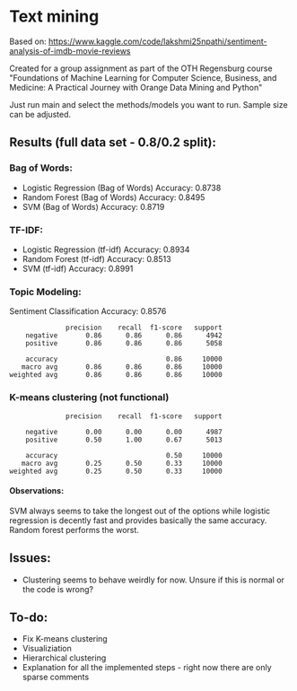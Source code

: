 # Text mining


Based on: https://www.kaggle.com/code/lakshmi25npathi/sentiment-analysis-of-imdb-movie-reviews

Created for a group assignment as part of the OTH Regensburg course "Foundations of Machine Learning for Computer Science, Business, and Medicine: A Practical Journey with Orange Data Mining and Python"

Just run main and select the methods/models you want to run. Sample size can be adjusted.

## Results (full data set - 0.8/0.2 split):

### Bag of Words:
- Logistic Regression (Bag of Words) Accuracy: 0.8738
- Random Forest (Bag of Words) Accuracy: 0.8495
- SVM (Bag of Words) Accuracy: 0.8719


### TF-IDF:
- Logistic Regression (tf-idf) Accuracy: 0.8934
- Random Forest (tf-idf) Accuracy: 0.8513
- SVM (tf-idf) Accuracy: 0.8991


### Topic Modeling:
  Sentiment Classification Accuracy: 0.8576

                  precision    recall  f1-score   support
        negative       0.86      0.86      0.86      4942
        positive       0.86      0.86      0.86      5058
  
        accuracy                           0.86     10000
       macro avg       0.86      0.86      0.86     10000
    weighted avg       0.86      0.86      0.86     10000

### K-means clustering (not functional)

                  precision    recall  f1-score   support

        negative       0.00      0.00      0.00      4987
        positive       0.50      1.00      0.67      5013

        accuracy                           0.50     10000
       macro avg       0.25      0.50      0.33     10000
    weighted avg       0.25      0.50      0.33     10000


#### Observations:
SVM always seems to take the longest out of the options while logistic regression is decently fast and provides basically the same accuracy.
Random forest performs the worst.

## Issues:
- Clustering seems to behave weirdly for now. Unsure if this is normal or the code is wrong?


## To-do:
- Fix K-means clustering
- Visualiziation
- Hierarchical clustering
- Explanation for all the implemented steps - right now there are only sparse comments
